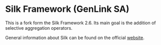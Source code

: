 # Silk Framework (GenLink SA)


This is a fork form the Silk Framework 2.6. Its main goal is the addition of selective aggregation operators. 

General information about Silk can be found on the official [website](http://silkframework.org).
